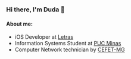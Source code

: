 ### Hi there, I'm Duda 👋

#### About me:

- iOS Developer at [Letras](letras.mus.br)
- Information Systems Student at [PUC Minas](pucminas.br)
- Computer Network technician by [CEFET-MG](cefetmg.br)



<!--
**dudaporto/dudaporto** is a ✨ _special_ ✨ repository because its `README.md` (this file) appears on your GitHub profile.

Here are some ideas to get you started:

- 🔭 I’m currently working on ...
- 🌱 I’m currently learning ...
- 👯 I’m looking to collaborate on ...
- 🤔 I’m looking for help with ...
- 💬 Ask me about ...
- 📫 How to reach me: ...
- 😄 Pronouns: ...
- ⚡ Fun fact: ...
-->
